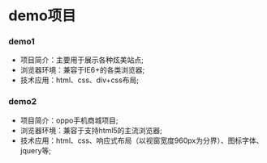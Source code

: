 # demo项目
### demo1
- 项目简介：主要用于展示各种炫美站点;
- 浏览器环境：兼容于IE6+的各类浏览器;
- 技术应用：html、css、div+css布局;

### demo2
- 项目简介：oppo手机商城项目;
- 浏览器环境：兼容于支持html5的主流浏览器;
- 技术应用：html、css、响应式布局（以视窗宽度960px为分界）、图标字体、jquery等;
